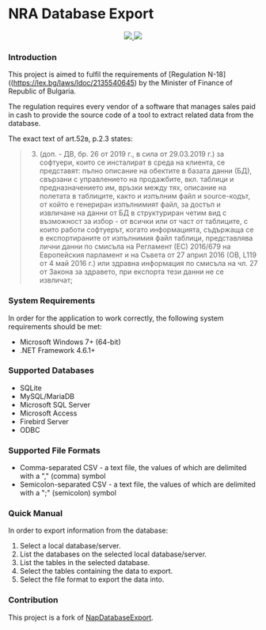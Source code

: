 # NRA Database Export

<p align="center">
    <a href="https://github.com/DavidHoldingAD/NraDatabaseExport/graphs/contributors" alt="Contributors">
        <img src="https://img.shields.io/github/contributors/DavidHoldingAD/NraDatabaseExport" />
    </a>
    <a href="https://github.com/DavidHoldingAD/NraDatabaseExport/pulse" alt="Activity">
        <img src="https://img.shields.io/github/commit-activity/m/DavidHoldingAD/NraDatabaseExport" />
    </a>
</p>

### Introduction

This project is aimed to fulfil the requirements of [Regulation N-18]((https://lex.bg/laws/ldoc/2135540645) by the Minister of Finance of
Republic of Bulgaria.

The regulation requires every vendor of a software that manages sales paid in cash to provide the source code of a tool to extract related
data from the database.

The exact text of art.52в, p.2.3 states:

> 3. (доп. - ДВ, бр. 26 от 2019 г., в сила от 29.03.2019 г.) за софтуери, които се инсталират в среда на клиента, се представят: пълно
> описание на обектите в базата данни (БД), свързани с управлението на продажбите, вкл. таблици и предназначението им, връзки между тях,
> описание на полетата в таблиците, както и изпълним файл и source-кодът, от който е генериран изпълнимият файл, за достъп и извличане на
> данни от БД в структуриран четим вид с възможност за избор - от всички или от част от таблиците, с които работи софтуерът, когато
> информацията, съдържаща се в експортираните от изпълнимия файл таблици, представлява лични данни по смисъла на Регламент (ЕС) 2016/679 на
> Европейския парламент и на Съвета от 27 април 2016 (ОВ, L119 от 4 май 2016 г.) или здравна информация по смисъла на чл. 27 от Закона за
> здравето, при експорта тези данни не се извличат;

### System Requirements

In order for the application to work correctly, the following system requirements should be met:

- Microsoft Windows 7+ (64-bit)
- .NET Framework 4.6.1+

### Supported Databases

- SQLite
- MySQL/MariaDB
- Microsoft SQL Server
- Microsoft Access
- Firebird Server
- ODBC

### Supported File Formats

- Comma-separated CSV - a text file, the values of which are delimited with a "," (comma) symbol
- Semicolon-separated CSV - a text file, the values of which are delimited with a ";" (semicolon) symbol

### Quick Manual

In order to export information from the database:

1. Select a local database/server.
2. List the databases on the selected local database/server.
3. List the tables in the selected database.
4. Select the tables containing the data to export.
5. Select the file format to export the data into.

### Contribution

This project is a fork of [NapDatabaseExport](https://github.com/flipm0de/NapDatabaseExport).
